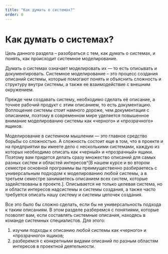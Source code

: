 ```yaml
---
title: "Как думать о системах?"
order: 0
---
```


# Как думать о системах?

Цель данного раздела – разобраться с тем, как думать о системах, и понять, как происходит системное моделирование.

Думать о системах означает моделировать их — то есть описывать и документировать. Системное моделирование – это процесс создания описаний системы, которые помогают понять и объяснить сложность и структуру внутри системы, а также ее взаимодействие с внешним окружением.

Прежде чем создавать систему, необходимо сделать её описание, а точнее рабочий продукт с этим описанием, то есть документацию. Воплощение системы стоит намного дороже, чем документация с описанием, поэтому в современном мире уделяется повышенное внимание моделированию системы как «черного» и «прозрачного» ящиков.

Моделирование в системном мышлении — это главное средство борьбы со сложностью. А сложность состоит еще в том, что в проекте и на предприятии вы имеете дело с несколькими системами, каждую из которых необходимо описать как «черный» и «прозрачный» ящики. Поэтому вам придется делать сразу множество описаний для самых разных систем и областей интересов^[В нашем курсе и во втором семестре основной программы вы преимущественно разбираетесь с универсальным подходом к моделированию любой системы, а в третьем семестре занимаетесь описанием всех систем, которые задействованы в проекте.]. Описывается не только целевая система, но и области интересов надсистемы и системы создания, а также часто требуется описать нашу систему и системы цепочек создания.

Все это было бы сложно сделать, если бы не универсальность подхода к таким описаниям. В этом разделе разберемся с понятиями, которые позволят вам, если составлять системные описания, находясь в команде системных специалистов. Для этого:

1. изучим подходы к описанию любой системы как «черного» и «прозрачного» ящиков;
2. разберемся с конкретными видами описаний по разным областям интересов в проектной деятельности.
